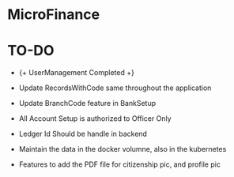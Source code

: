 # MicroFinance

# TO-DO

- {+ UserManagement Completed +}

- Update RecordsWithCode same throughout the application

- Update BranchCode feature in BankSetup

- All Account Setup is authorized to Officer Only

- Ledger Id Should be handle in backend

- Maintain the data in the docker volumne, also in the kubernetes

- Features to add the PDF file for citizenship pic, and profile pic
